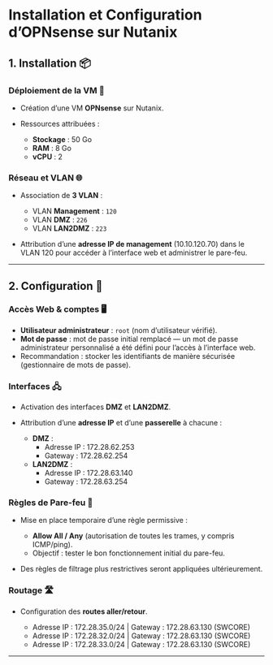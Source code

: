 # Installation et Configuration d’OPNsense sur Nutanix

## 1. Installation 📦

### Déploiement de la VM 🚀

* Création d’une VM **OPNsense** sur Nutanix.
* Ressources attribuées :

  * **Stockage** : 50 Go
  * **RAM** : 8 Go
  * **vCPU** : 2

### Réseau et VLAN 🌐

* Association de **3 VLAN** :
  - VLAN **Management** : `120`
  - VLAN **DMZ** : `226`
  - VLAN **LAN2DMZ** : `223`

* Attribution d’une **adresse IP de management** (10.10.120.70) dans le VLAN 120 pour accéder à l’interface web et administrer le pare-feu.

---

## 2. Configuration 🔧

### Accès Web & comptes 🖥️

- **Utilisateur administrateur** : `root` (nom d’utilisateur vérifié).  
- **Mot de passe** : mot de passe initial remplacé — un mot de passe administrateur personnalisé a été défini pour l’accès à l’interface web.  
- Recommandation : stocker les identifiants de manière sécurisée (gestionnaire de mots de passe).


### Interfaces 🖧

* Activation des interfaces **DMZ** et **LAN2DMZ**.
* Attribution d’une **adresse IP** et d’une **passerelle** à chacune : 

    - **DMZ** : 
        * Adresse IP : 172.28.62.253 
        * Gateway : 172.28.62.254
    - **LAN2DMZ** : 
        * Adresse IP : 172.28.63.140
        * Gateway : 172.28.63.254

### Règles de Pare-feu 🧱

* Mise en place temporaire d’une règle permissive :

  * **Allow All / Any** (autorisation de toutes les trames, y compris ICMP/ping).
  * Objectif : tester le bon fonctionnement initial du pare-feu.
* Des règles de filtrage plus restrictives seront appliquées ultérieurement.

### Routage 🛣️

* Configuration des **routes aller/retour**.

    * Adresse IP : 172.28.35.0/24 | Gateway : 172.28.63.130 (SWCORE) 
    * Adresse IP : 172.28.32.0/24 | Gateway : 172.28.63.130 (SWCORE) 
    * Adresse IP : 172.28.33.0/24 | Gateway : 172.28.63.130 (SWCORE)  

---
